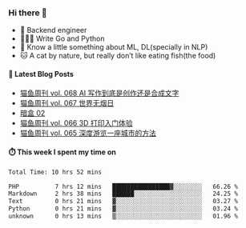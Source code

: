 ### Hi there 👋

- 🔧 Backend engineer
- 👨🏻‍💻 Write Go and Python
- 🔭 Know a little something about ML, DL(specially in NLP)
- 🐱 A cat by nature, but really don’t like eating fish(the food)

#### 📖 Latest Blog Posts
<!-- BLOG-POST-LIST:START -->
- [猫鱼周刊 vol. 068 AI 写作到底是创作还是合成文字](https://ameow.xyz/archives/weekly-068)
- [猫鱼周刊 vol. 067 世界无烟日](https://ameow.xyz/archives/weekly-067)
- [暗盒 02](https://ameow.xyz/archives/film-roll-02)
- [猫鱼周刊 vol. 066 3D 打印入门体验](https://ameow.xyz/archives/weekly-066)
- [猫鱼周刊 vol. 065 深度游览一座城市的方法](https://ameow.xyz/archives/weekly-065)
<!-- BLOG-POST-LIST:END -->

#### ⏱️ This week I spent my time on
<!--START_SECTION:waka-->

```txt
Total Time: 10 hrs 52 mins

PHP          7 hrs 12 mins   ████████████████▓░░░░░░░░   66.26 %
Markdown     2 hrs 38 mins   ██████░░░░░░░░░░░░░░░░░░░   24.25 %
Text         0 hrs 21 mins   ▓░░░░░░░░░░░░░░░░░░░░░░░░   03.27 %
Python       0 hrs 21 mins   ▓░░░░░░░░░░░░░░░░░░░░░░░░   03.24 %
unknown      0 hrs 13 mins   ▒░░░░░░░░░░░░░░░░░░░░░░░░   01.96 %
```

<!--END_SECTION:waka-->

<!--
**LeslieLeung/LeslieLeung** is a ✨ _special_ ✨ repository because its `README.md` (this file) appears on your GitHub profile.

Here are some ideas to get you started:

- 🔭 I’m currently working on ...
- 🌱 I’m currently learning ...
- 👯 I’m looking to collaborate on ...
- 🤔 I’m looking for help with ...
- 💬 Ask me about ...
- 📫 How to reach me: ...
- 😄 Pronouns: ...
- ⚡ Fun fact: ...
-->
